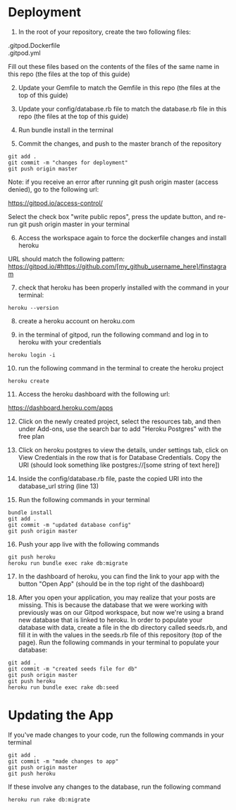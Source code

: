 # Deployment

1. In the root of your repository, create the two following files:


.gitpod.Dockerfile  
.gitpod.yml  

Fill out these files based on the contents of the files of the same name in this repo (the files at the top of this guide)

2. Update your Gemfile to match the Gemfile in this repo (the files at the top of this guide)

3. Update your config/database.rb file to match the database.rb file in this repo (the files at the top of this guide)

4. Run bundle install in the terminal

5. Commit the changes, and push to the master branch of the repository

```
git add .
git commit -m "changes for deployment"
git push origin master
```

Note: if you receive an error after running git push origin master (access denied), go to the following url:

https://gitpod.io/access-control/

Select the check box "write public repos", press the update button, and re-run git push origin master in your terminal


6. Access the workspace again to force the dockerfile changes and install heroku

URL should match the following pattern:  
https://gitpod.io/#https://github.com/[my_github_username_here]/finstagram

7. check that heroku has been properly installed with the command in your terminal:

```
heroku --version
```

8. create a heroku account on heroku.com

9. in the terminal of gitpod, run the following command and log in to heroku with your credentials

```
heroku login -i
```

10. run the following command in the terminal to create the heroku project

```
heroku create
```

11. Access the heroku dashboard with the following url:

https://dashboard.heroku.com/apps

12. Click on the newly created project, select the resources tab, and then under Add-ons, use the search bar to add "Heroku Postgres" with the free plan

13. Click on heroku postgres to view the details, under settings tab, click on View Credentials in the row that is for Database Credentials. Copy the URI (should look something like postgres://[some string of text here])

14. Inside the config/database.rb file, paste the copied URI into the database_url string (line 13)

15. Run the following commands in your terminal

```
bundle install
git add .
git commit -m "updated database config"
git push origin master
```

16. Push your app live with the following commands

```
git push heroku
heroku run bundle exec rake db:migrate
```

17. In the dashboard of heroku, you can find the link to your app with the button "Open App" (should be in the top right of the dashboard)

18. After you open your application, you may realize that your posts are missing. This is because the database that we were working with previously was on our Gitpod workspace, but now we're using a brand new database that is linked to heroku. In order to populate your database with data, create a file in the db directory called seeds.rb, and fill it in with the values in the seeds.rb file of this repository (top of the page). Run the following commands in your terminal to populate your database:

```
git add .
git commit -m "created seeds file for db"
git push origin master
git push heroku
heroku run bundle exec rake db:seed
```


# Updating the App

If you've made changes to your code, run the following commands in your terminal

```
git add .
git commit -m "made changes to app"
git push origin master
git push heroku
```

If these involve any changes to the database, run the following command

```
heroku run rake db:migrate
```
